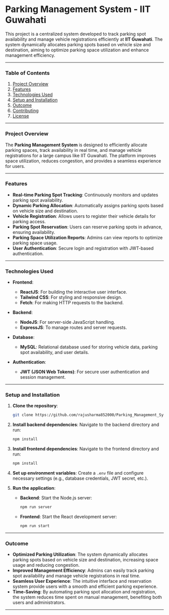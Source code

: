 
# Parking Management System - IIT Guwahati

This project is a centralized system developed to track parking spot availability and manage vehicle registrations efficiently at **IIT Guwahati**. The system dynamically allocates parking spots based on vehicle size and destination, aiming to optimize parking space utilization and enhance management efficiency. 

---

### Table of Contents

1. [Project Overview](#project-overview)
2. [Features](#features)
3. [Technologies Used](#technologies-used)
4. [Setup and Installation](#setup-and-installation)
5. [Outcome](#outcome)
6. [Contributing](#contributing)
7. [License](#license)

---

### Project Overview

The **Parking Management System** is designed to efficiently allocate parking spaces, track availability in real time, and manage vehicle registrations for a large campus like IIT Guwahati. The platform improves space utilization, reduces congestion, and provides a seamless experience for users.

---

### Features

- **Real-time Parking Spot Tracking**: Continuously monitors and updates parking spot availability.
- **Dynamic Parking Allocation**: Automatically assigns parking spots based on vehicle size and destination.
- **Vehicle Registration**: Allows users to register their vehicle details for parking access.
- **Parking Spot Reservation**: Users can reserve parking spots in advance, ensuring availability.
- **Parking Space Utilization Reports**: Admins can view reports to optimize parking space usage.
- **User Authentication**: Secure login and registration with JWT-based authentication.

---

### Technologies Used

- **Frontend**:
  - **ReactJS**: For building the interactive user interface.
  - **Tailwind CSS**: For styling and responsive design.
  - **Fetch**: For making HTTP requests to the backend.

- **Backend**:
  - **NodeJS**: For server-side JavaScript handling.
  - **ExpressJS**: To manage routes and server requests.

- **Database**:
  - **MySQL**: Relational database used for storing vehicle data, parking spot availability, and user details.

- **Authentication**:
  - **JWT (JSON Web Tokens)**: For secure user authentication and session management.

---

### Setup and Installation

1. **Clone the repository**:
   ```bash
   git clone https://github.com/rajusharma852000/Parking_Management_System.git
   ```

2. **Install backend dependencies**:
   Navigate to the backend directory and run:
   ```bash
   npm install
   ```

3. **Install frontend dependencies**:
   Navigate to the frontend directory and run:
   ```bash
   npm install
   ```

4. **Set up environment variables**:
   Create a `.env` file and configure necessary settings (e.g., database credentials, JWT secret, etc.).

5. **Run the application**:
   - **Backend**: Start the Node.js server:
     ```bash
     npm run server
     ```
   - **Frontend**: Start the React development server:
     ```bash
     npm run start
     ```

---

### Outcome

- **Optimized Parking Utilization**: The system dynamically allocates parking spots based on vehicle size and destination, increasing space usage and reducing congestion.
- **Improved Management Efficiency**: Admins can easily track parking spot availability and manage vehicle registrations in real time.
- **Seamless User Experience**: The intuitive interface and reservation system provide users with a smooth and efficient parking experience.
- **Time-Saving**: By automating parking spot allocation and registration, the system reduces time spent on manual management, benefiting both users and administrators.

---
